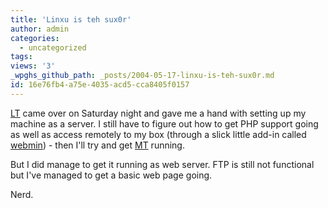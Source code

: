 ```yaml
---
title: 'Linxu is teh sux0r'
author: admin
categories:
  - uncategorized
tags: 
views: '3'
_wpghs_github_path: _posts/2004-05-17-linxu-is-teh-sux0r.md
id: 16e76fb4-a75e-4035-acd5-cca8405f0157
---
```

<p><a href="http://www.theheresy.com/">LT</a> came over on Saturday night and gave me a hand with setting up my machine as a server.  I still have to figure out how to get PHP support going as well as access remotely to my box (through a slick little add-in called <a href="http://www.webmin.com/">webmin</a>) - then I'll try and get <a href="http://www.movabletype.org">MT</a> running.</p>
<p>But I did manage to get it running as web server.  FTP is still not functional but I've managed to get a basic web page going.</p>
<p>Nerd.</p>
